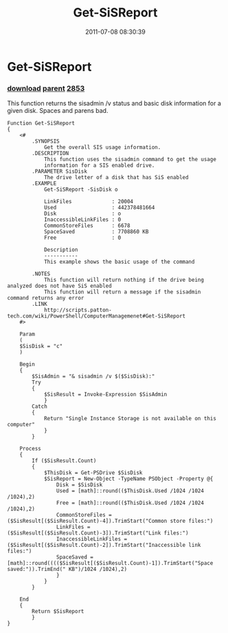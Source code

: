 ﻿---
pid:            2777
parent:         2776
children:       2853
poster:         Jeff Patton
title:          Get-SiSReport
date:           2011-07-08 08:30:39
description:    This function returns the sisadmin /v status and basic disk information for a given disk. Spaces and parens bad.
format:         posh
---

# Get-SiSReport

### [download](2777.ps1) [parent](2776.md) [2853](2853.md)

This function returns the sisadmin /v status and basic disk information for a given disk. Spaces and parens bad.

```posh
Function Get-SiSReport
{
    <#
        .SYNOPSIS
            Get the overall SIS usage information.
        .DESCRIPTION
            This function uses the sisadmin command to get the usage
            information for a SIS enabled drive.
        .PARAMETER SisDisk
            The drive letter of a disk that has SiS enabled
        .EXAMPLE
            Get-SiSReport -SisDisk o

            LinkFiles             : 20004
            Used                  : 442378481664
            Disk                  : o
            InaccessibleLinkFiles : 0
            CommonStoreFiles      : 6678
            SpaceSaved            : 7708860 KB
            Free                  : 0
            
            Description
            -----------
            This example shows the basic usage of the command

        .NOTES
            This function will return nothing if the drive being analyzed does not have SiS enabled
            This function will return a message if the sisadmin command returns any error
        .LINK
            http://scripts.patton-tech.com/wiki/PowerShell/ComputerManagemenet#Get-SiSReport
    #>
    
    Param
    (
    $SisDisk = "c"
    )

    Begin
    {
        $SisAdmin = "& sisadmin /v $($SisDisk):"
        Try
        {
            $SisResult = Invoke-Expression $SisAdmin
            }
        Catch
        {
            Return "Single Instance Storage is not available on this computer"
            }
        }

    Process
    {
        If ($SisResult.Count)
        {
            $ThisDisk = Get-PSDrive $SisDisk
            $SisReport = New-Object -TypeName PSObject -Property @{
                Disk = $SisDisk
                Used = [math]::round(($ThisDisk.Used /1024 /1024 /1024),2)
                Free = [math]::round(($ThisDisk.Used /1024 /1024 /1024),2)
                CommonStoreFiles = ($SisResult[($SisResult.Count)-4]).TrimStart("Common store files:")
                LinkFiles = ($SisResult[($SisResult.Count)-3]).TrimStart("Link files:")
                InaccessibleLinkFiles = ($SisResult[($SisResult.Count)-2]).TrimStart("Inaccessible link files:")
                SpaceSaved = [math]::round(((($SisResult[($SisResult.Count)-1]).TrimStart("Space saved:")).TrimEnd(" KB")/1024 /1024),2)
                }
            }
        }

    End
    {
        Return $SisReport
        }
}
```
